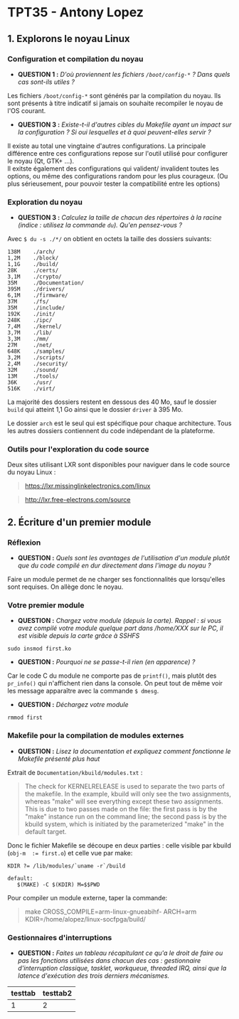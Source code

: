 # **TPT35 - Antony Lopez**

## **1. Explorons le noyau Linux**
### Configuration et compilation du noyau
- **QUESTION 1 :** _D'où proviennent les fichiers `/boot/config-*` ? Dans quels cas sont-ils utiles ?_

Les fichiers `/boot/config-*` sont générés par la compilation du noyau. Ils sont présents à titre indicatif si jamais on souhaite recompiler le noyau de l'OS courant.

- **QUESTION 3 :** *Existe-t-il d'autres cibles du Makefile ayant un impact sur la configuration ? Si oui lesquelles et à quoi peuvent-elles servir ?*

Il existe au total une vingtaine  d'autres configurations. La principale différence entre ces configurations repose sur l'outil utilisé pour configurer le noyau (Qt, GTK+ ...).  
Il exitste également des configurations qui valident/ invalident toutes les options, ou même des configurations random pour les plus courageux. (Ou plus sérieusement, pour pouvoir tester la compatibilité entre les options)

### Exploration du noyau

- **QUESTION 3 :** *Calculez la taille de chacun des répertoires à la racine (indice : utilisez la commande `du`). Qu'en pensez-vous ?*

Avec `$ du -s ./*/` on obtient en octets la taille des dossiers suivants:

```
138M	./arch/  
1,2M	./block/  
1,1G	./build/  
28K     ./certs/  
3,1M	./crypto/  
35M     ./Documentation/  
395M	./drivers/  
6,1M	./firmware/  
37M     ./fs/  
35M     ./include/  
192K	./init/  
248K	./ipc/  
7,4M	./kernel/  
3,7M	./lib/  
3,3M	./mm/  
27M     ./net/  
648K	./samples/  
3,2M	./scripts/  
2,4M	./security/  
32M     ./sound/  
13M     ./tools/  
36K     ./usr/  
516K	./virt/  
```

La majorité des dossiers restent en dessous des 40 Mo, sauf le dossier `build` qui atteint 1,1 Go ainsi que le dossier `driver` à 395 Mo.

Le dossier `arch` est le seul qui est spécifique pour chaque architecture. Tous les autres dossiers contiennent du code indépendant de la plateforme.


### Outils pour l'exploration du code source

Deux sites utilisant LXR sont disponibles pour naviguer dans le code source du noyau Linux :
>https://lxr.missinglinkelectronics.com/linux

>http://lxr.free-electrons.com/source


## **2. Écriture d'un premier module**
### Réflexion
- **QUESTION :** *Quels sont les avantages de l'utilisation d'un module plutôt que du code compilé en dur directement dans l'image du noyau ?*

Faire un module permet de ne charger ses fonctionnalités que lorsqu'elles sont requises. On allège donc le noyau.

### Votre premier module
- **QUESTION :** *Chargez votre module (depuis la carte). Rappel : si vous avez compilé votre module quelque part dans /home/XXX sur le PC, il est visible depuis la carte grâce à SSHFS*

`sudo insmod first.ko`


- **QUESTION :** *Pourquoi ne se passe-t-il rien (en apparence) ?*

Car le code C du module ne comporte pas de `printf()`, mais plutôt des `pr_info()` qui n'affichent rien dans la console. On peut tout de même voir les message apparaître avec la commande `$ dmesg`.

- **QUESTION :** *Déchargez votre module*

`rmmod first`

### Makefile pour la compilation de modules externes
- **QUESTION :** *Lisez la documentation et expliquez comment fonctionne le Makefile présenté plus haut*

Extrait de `Documentation/kbuild/modules.txt` :

>The check for KERNELRELEASE is used to separate the two parts of the makefile. In the example, kbuild will only see the two assignments, whereas "make" will see everything except these two assignments. This is due to two passes made on the file: the first pass is by the "make" instance run on the command line; the second pass is by the kbuild system, which is initiated by the parameterized "make" in the default target.

 Donc le fichier Makefile se découpe en deux parties : celle visible par kbuild (`obj-m  := first.o`) et celle vue par make:

 ```make
 KDIR ?= /lib/modules/`uname -r`/build

 default:
 	$(MAKE) -C $(KDIR) M=$$PWD
```

Pour compiler un module externe, taper la commande:

>make CROSS_COMPILE=arm-linux-gnueabihf- ARCH=arm KDIR=/home/alopez/linux-socfpga/build/

### Gestionnaires d'interruptions
- **QUESTION :** *Faites un tableau récapitulant ce qu'a le droit de faire ou pas les fonctions utilisées dans chacun des cas : gestionnaire d'interruption classique, tasklet, workqueue, threaded IRQ, ainsi que la latence d'exécution des trois derniers mécanismes.*

testtab|testtab2
-------|--------
1      | 2
